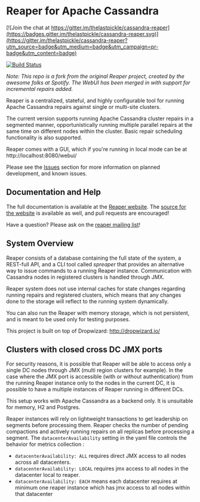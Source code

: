 Reaper for Apache Cassandra
============================

[![Join the chat at https://gitter.im/thelastpickle/cassandra-reaper](https://badges.gitter.im/thelastpickle/cassandra-reaper.svg)](https://gitter.im/thelastpickle/cassandra-reaper?utm_source=badge&utm_medium=badge&utm_campaign=pr-badge&utm_content=badge)

[![Build Status](https://travis-ci.org/thelastpickle/cassandra-reaper.svg?branch=master)](https://travis-ci.org/thelastpickle/cassandra-reaper)

*Note: This repo is a fork from the original Reaper project, created by the awesome folks at Spotify.  The WebUI has been merged in with support for incremental repairs added.* 

Reaper is a centralized, stateful, and highly configurable tool for running Apache Cassandra
repairs against single or multi-site clusters.

The current version supports running Apache Cassandra cluster repairs in a segmented manner, 
opportunistically running multiple parallel repairs at the same time on different nodes
within the cluster. Basic repair scheduling functionality is also supported.

Reaper comes with a GUI, which if you're running in local mode can be at http://localhost:8080/webui/ 

Please see the [Issues](https://github.com/thelastpickle/cassandra-reaper/issues) section for more
information on planned development, and known issues.

Documentation and Help
------------------------

The full documentation is available at the [Reaper website](http://cassandra-reaper.io/).  The [source for the website](https://github.com/thelastpickle/reaper-site) is available as well, and pull requests are encouraged!

Have a question?  Please ask on the [reaper mailing list](https://groups.google.com/forum/#!forum/tlp-apache-cassandra-reaper-users)! 


System Overview
---------------

Reaper consists of a database containing the full state of the system, a REST-full API,
and a CLI tool called *spreaper* that provides an alternative way to issue commands to a running
Reaper instance. Communication with Cassandra nodes in registered clusters is handled through JMX.

Reaper system does not use internal caches for state changes regarding running repairs and
registered clusters, which means that any changes done to the storage will reflect to the running
system dynamically.

You can also run the Reaper with memory storage, which is not persistent, and is meant to
be used only for testing purposes.

This project is built on top of Dropwizard:
http://dropwizard.io/


Clusters with closed cross DC JMX ports
---------------------------------------

For security reasons, it is possible that Reaper will be able to access only a single DC nodes through JMX (multi region clusters for example).
In the case where the JMX port is accessible (with or without authentication) from the running Reaper instance only to the nodes in the current DC, it is possible to have a multiple instances of Reaper running in different DCs.

This setup works with Apache Cassandra as a backend only. It is unsuitable for memory, H2 and Postgres.

Reaper instances will rely on lightweight transactions to get leadership on segments before processing them.
Reaper checks the number of pending compactions and actively running repairs on all replicas before processing a segment. The `datacenterAvailability` setting in the yaml file controls the behavior for metrics collection :  

* `datacenterAvailability: ALL` requires direct JMX access to all nodes across all datacenters.
* `datacenterAvailability: LOCAL` requires jmx access to all nodes in the datacenter local to reaper.
* `datacenterAvailability: EACH` means each datacenter requires at minimum one reaper instance which has jmx access to all nodes within that datacenter

